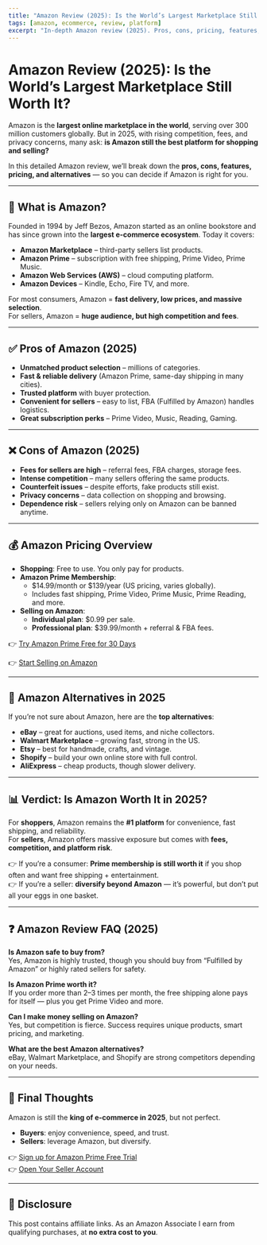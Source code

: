 ```yaml
---
title: "Amazon Review (2025): Is the World’s Largest Marketplace Still Worth It?"
tags: [amazon, ecommerce, review, platform]
excerpt: "In-depth Amazon review (2025). Pros, cons, pricing, features, and alternatives to the world’s largest e-commerce platform. Should you use Amazon for shopping or selling?"
---
```


# Amazon Review (2025): Is the World’s Largest Marketplace Still Worth It?

Amazon is the **largest online marketplace in the world**, serving over 300 million customers globally. But in 2025, with rising competition, fees, and privacy concerns, many ask: **is Amazon still the best platform for shopping and selling?**

In this detailed Amazon review, we’ll break down the **pros, cons, features, pricing, and alternatives** — so you can decide if Amazon is right for you.

---

## 🔎 What is Amazon?

Founded in 1994 by Jeff Bezos, Amazon started as an online bookstore and has since grown into the **largest e-commerce ecosystem**. Today it covers:

- **Amazon Marketplace** – third-party sellers list products.  
- **Amazon Prime** – subscription with free shipping, Prime Video, Prime Music.  
- **Amazon Web Services (AWS)** – cloud computing platform.  
- **Amazon Devices** – Kindle, Echo, Fire TV, and more.  

For most consumers, Amazon = **fast delivery, low prices, and massive selection**.  
For sellers, Amazon = **huge audience, but high competition and fees**.

---

## ✅ Pros of Amazon (2025)

- **Unmatched product selection** – millions of categories.  
- **Fast & reliable delivery** (Amazon Prime, same-day shipping in many cities).  
- **Trusted platform** with buyer protection.  
- **Convenient for sellers** – easy to list, FBA (Fulfilled by Amazon) handles logistics.  
- **Great subscription perks** – Prime Video, Music, Reading, Gaming.  

---

## ❌ Cons of Amazon (2025)

- **Fees for sellers are high** – referral fees, FBA charges, storage fees.  
- **Intense competition** – many sellers offering the same products.  
- **Counterfeit issues** – despite efforts, fake products still exist.  
- **Privacy concerns** – data collection on shopping and browsing.  
- **Dependence risk** – sellers relying only on Amazon can be banned anytime.  

---

## 💰 Amazon Pricing Overview

- **Shopping**: Free to use. You only pay for products.  
- **Amazon Prime Membership**:  
  - $14.99/month or $139/year (US pricing, varies globally).  
  - Includes fast shipping, Prime Video, Prime Music, Prime Reading, and more.  
- **Selling on Amazon**:  
  - **Individual plan**: $0.99 per sale.  
  - **Professional plan**: $39.99/month + referral & FBA fees.  

👉 <a href="https://www.amazon.com/prime?tag=YOUR_AMAZON_ASSOCIATE_ID" rel="nofollow sponsored noopener" target="_blank">Try Amazon Prime Free for 30 Days</a>

👉 <a href="https://sellercentral.amazon.com/?tag=YOUR_AMAZON_ASSOCIATE_ID" rel="nofollow sponsored noopener" target="_blank">Start Selling on Amazon</a>

---

## 🔄 Amazon Alternatives in 2025

If you’re not sure about Amazon, here are the **top alternatives**:

- **eBay** – great for auctions, used items, and niche collectors.  
- **Walmart Marketplace** – growing fast, strong in the US.  
- **Etsy** – best for handmade, crafts, and vintage.  
- **Shopify** – build your own online store with full control.  
- **AliExpress** – cheap products, though slower delivery.  

---

## 📊 Verdict: Is Amazon Worth It in 2025?

For **shoppers**, Amazon remains the **#1 platform** for convenience, fast shipping, and reliability.  
For **sellers**, Amazon offers massive exposure but comes with **fees, competition, and platform risk**.  

👉 If you’re a consumer: **Prime membership is still worth it** if you shop often and want free shipping + entertainment.  
👉 If you’re a seller: **diversify beyond Amazon** — it’s powerful, but don’t put all your eggs in one basket.

---

## ❓ Amazon Review FAQ (2025)

**Is Amazon safe to buy from?**  
Yes, Amazon is highly trusted, though you should buy from “Fulfilled by Amazon” or highly rated sellers for safety.  

**Is Amazon Prime worth it?**  
If you order more than 2–3 times per month, the free shipping alone pays for itself — plus you get Prime Video and more.  

**Can I make money selling on Amazon?**  
Yes, but competition is fierce. Success requires unique products, smart pricing, and marketing.  

**What are the best Amazon alternatives?**  
eBay, Walmart Marketplace, and Shopify are strong competitors depending on your needs.  

---

## 📝 Final Thoughts

Amazon is still the **king of e-commerce in 2025**, but not perfect.  
- **Buyers**: enjoy convenience, speed, and trust.  
- **Sellers**: leverage Amazon, but diversify.  

👉 <a href="https://www.amazon.com/prime?tag=YOUR_AMAZON_ASSOCIATE_ID" rel="nofollow sponsored noopener" target="_blank">Sign up for Amazon Prime Free Trial</a>  
👉 <a href="https://sellercentral.amazon.com/?tag=YOUR_AMAZON_ASSOCIATE_ID" rel="nofollow sponsored noopener" target="_blank">Open Your Seller Account</a>  

---

## 🔗 Disclosure  
This post contains affiliate links. As an Amazon Associate I earn from qualifying purchases, at **no extra cost to you**.
